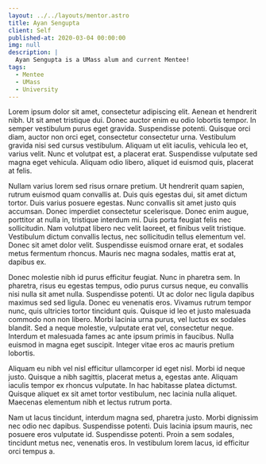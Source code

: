 ```yaml
---
layout: ../../layouts/mentor.astro
title: Ayan Sengupta
client: Self
published-at: 2020-03-04 00:00:00
img: null
description: |
  Ayan Sengupta is a UMass alum and current Mentee!
tags:
  - Mentee
  - UMass
  - University
---
```


Lorem ipsum dolor sit amet, consectetur adipiscing elit. Aenean et hendrerit nibh. Ut sit amet tristique dui. Donec auctor enim eu odio lobortis tempor. In semper vestibulum purus eget gravida. Suspendisse potenti. Quisque orci diam, auctor non orci eget, consectetur consectetur urna. Vestibulum gravida nisi sed cursus vestibulum. Aliquam ut elit iaculis, vehicula leo et, varius velit. Nunc et volutpat est, a placerat erat. Suspendisse vulputate sed magna eget vehicula. Aliquam odio libero, aliquet id euismod quis, placerat at felis.

Nullam varius lorem sed risus ornare pretium. Ut hendrerit quam sapien, rutrum euismod quam convallis at. Duis quis egestas dui, sit amet dictum tortor. Duis varius posuere egestas. Nunc convallis sit amet justo quis accumsan. Donec imperdiet consectetur scelerisque. Donec enim augue, porttitor at nulla in, tristique interdum mi. Duis porta feugiat felis nec sollicitudin. Nam volutpat libero nec velit laoreet, et finibus velit tristique. Vestibulum dictum convallis lectus, nec sollicitudin tellus elementum vel. Donec sit amet dolor velit. Suspendisse euismod ornare erat, et sodales metus fermentum rhoncus. Mauris nec magna sodales, mattis erat at, dapibus ex.

Donec molestie nibh id purus efficitur feugiat. Nunc in pharetra sem. In pharetra, risus eu egestas tempus, odio purus cursus neque, eu convallis nisi nulla sit amet nulla. Suspendisse potenti. Ut ac dolor nec ligula dapibus maximus sed sed ligula. Donec eu venenatis eros. Vivamus rutrum tempor nunc, quis ultricies tortor tincidunt quis. Quisque id leo et justo malesuada commodo non non libero. Morbi lacinia urna purus, vel luctus ex sodales blandit. Sed a neque molestie, vulputate erat vel, consectetur neque. Interdum et malesuada fames ac ante ipsum primis in faucibus. Nulla euismod in magna eget suscipit. Integer vitae eros ac mauris pretium lobortis.

Aliquam eu nibh vel nisl efficitur ullamcorper id eget nisl. Morbi id neque justo. Quisque a nibh sagittis, placerat metus a, egestas ante. Aliquam iaculis tempor ex rhoncus vulputate. In hac habitasse platea dictumst. Quisque aliquet ex sit amet tortor vestibulum, nec lacinia nulla aliquet. Maecenas elementum nibh et lectus rutrum porta.

Nam ut lacus tincidunt, interdum magna sed, pharetra justo. Morbi dignissim nec odio nec dapibus. Suspendisse potenti. Duis lacinia ipsum mauris, nec posuere eros vulputate id. Suspendisse potenti. Proin a sem sodales, tincidunt metus nec, venenatis eros. In vestibulum lorem lacus, id efficitur orci tempus a.
